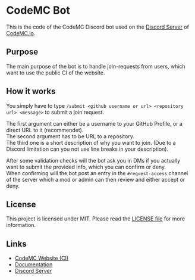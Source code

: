 [discord]: https://discord.gg/AGcFMu6
[codemc]: https://ci.codemc.io
[docs]: https://docs.codemc.io
[license]: https://github.com/CodeMC/Bot/blob/master/LICENSE

# CodeMC Bot
This is the code of the CodeMC Discord bot used on the [Discord Server][discord] of [CodeMC.io][codemc].

## Purpose
The main purpose of the bot is to handle join-requests from users, which want to use the public CI of the website.

## How it works
You simply have to type `/submit <github username or url> <repository url> <message>` to submit a join request.

The first argument can either be a username to your GitHub Profile, or a direct URL to it (recommendet).  
The second argument has to be URL to a repository.  
The third one is a short description of why you want to join. (Due to a Discord limitation can you not use line breaks in your description).

After some validation checks will the bot ask you in DMs if you actually want to submit the provided info, which you can confirm or deny.  
When confirming will the bot post an entry in the `#request-access` channel of the server which a mod or admin can then review and either accept or deny.

## License
This project is licensed under MIT. Please read the [LICENSE file][license] for more information.

## Links

- [CodeMC Website (CI)][codemc]
- [Documentation][docs]
- [Discord Server][discord]
